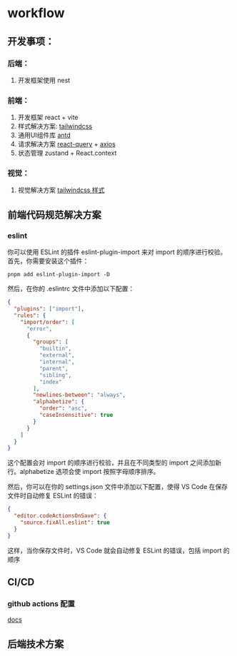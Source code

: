 # workflow

## 开发事项：

### 后端：

1. 开发框架使用 nest

### 前端：

1. 开发框架 react + vite
2. 样式解决方案: [tailwindcss](https://tailwindcss.com/)
3. 通用UI组件库 [antd](https://ant-design.antgroup.com/docs/react/getting-started-cn)
4. 请求解决方案 [react-query](https://tanstack.com/query/latest/docs/framework/react/overview) + [axios](https://axios-http.com/zh/docs/intro)
5. 状态管理 zustand + React.context

### 视觉：

1. 视觉解决方案 [tailwindcss 样式](https://tailwindui.com/components)

## 前端代码规范解决方案

### eslint

你可以使用 ESLint 的插件 eslint-plugin-import 来对 import 的顺序进行校验。首先，你需要安装这个插件：

```
pnpm add eslint-plugin-import -D
```

然后，在你的 .eslintrc 文件中添加以下配置：

```json
{
  "plugins": ["import"],
  "rules": {
    "import/order": [
      "error",
      {
        "groups": [
          "builtin",
          "external",
          "internal",
          "parent",
          "sibling",
          "index"
        ],
        "newlines-between": "always",
        "alphabetize": {
          "order": "asc",
          "caseInsensitive": true
        }
      }
    ]
  }
}
```

这个配置会对 import 的顺序进行校验，并且在不同类型的 import 之间添加新行。alphabetize 选项会使 import 按照字母顺序排序。

然后，你可以在你的 settings.json 文件中添加以下配置，使得 VS Code 在保存文件时自动修复 ESLint 的错误：

```json
{
  "editor.codeActionsOnSave": {
    "source.fixAll.eslint": true
  }
}
```

这样，当你保存文件时，VS Code 就会自动修复 ESLint 的错误，包括 import 的顺序

## CI/CD

### github actions 配置

[docs](https://turbo.build/repo/docs/guides/ci-vendors/github-actions)

## 后端技术方案
